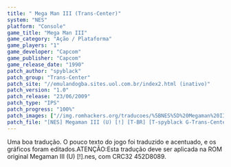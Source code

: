 ```yaml
---
title: " Mega Man III (Trans-Center)"
system: "NES"
platform: "Console"
game_title: "Mega Man III"
game_category: "Ação / Plataforma"
game_players: "1"
game_developer: "Capcom"
game_publisher: "Capcom"
game_release_date: "1990"
patch_author: "spyblack"
patch_group: "Trans-Center"
patch_site: "//emulandogba.sites.uol.com.br/index2.html (inativo)"
patch_version: "1.0"
patch_release: "23/06/2009"
patch_type: "IPS"
patch_progress: "100%"
patch_images: ["//img.romhackers.org/traducoes/%5BNES%5D%20Megaman%20III%20-%20Trans-Center%20-%201.png","//img.romhackers.org/traducoes/%5BNES%5D%20Megaman%20III%20-%20Trans-Center%20-%202.png","//img.romhackers.org/traducoes/%5BNES%5D%20Megaman%20III%20-%20Trans-Center%20-%203.png"]
patch_file: "[NES] Megaman III (U) [!] [T-BR] [T-spyblack G-Trans-Center] [V-1.0 P-100% A-2009].rar"
---
```

Uma boa tradução. O pouco texto do jogo foi traduzido e acentuado, e os gráficos foram editados.ATENÇÃO:Esta tradução deve ser aplicada na ROM original Megaman III (U) [!].nes, com CRC32 452D8089.